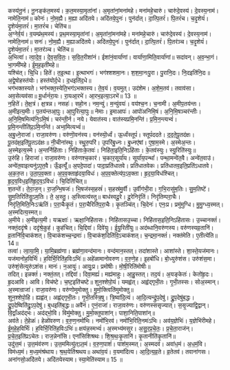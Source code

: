 

  
कस्य॑नू॒नं। नू॒नङ्क॑त॒मस्य॑। क॒त॒मस्या॒मृता॑नां। अ॒मृता॑नां॒मना॑महे। मना॑महे॒चारु॑। चारु॑दे॒वस्य॑। दे॒वस्य॒नाम॑। नामेति॒नाम॑॥ कोनः॑। नो॒म॒ह्यै। म॒ह्या अदि॑तये। अदि॑तये॒पुनः॑। पुन॑र्दात्। दा॒त्पि॒तरं॑। पि॒तरं॑च। च॒दृ॒शेयं॑। दृ॒शेयं॑मा॒तरं॑। मा॒तरं॑च। चेति॑च॥  
अ॒ग्नेर्व॒यं। व॒यम्प्र॑थ॒मस्य॑। प्र॒थ॒मस्या॒मृता॑नां। अ॒मृता॑नां॒मना॑महे। मना॑महे॒चारु॑। चारु॑दे॒वस्य॑। दे॒वस्य॒नाम॑। नामेति॒नाम॑॥ सनः॑। नो॒म॒ह्यै। म॒ह्याअदि॑तये। अदि॑तये॒पुनः॑। पुन॑र्दात्। दा॒त्पि॒तरं॑। पि॒तर॑ञ्च। च॒दृ॒शेयं॑। दृ॒शेयं॑मा॒तरं॑। मा॒तर॑ञ्च। चेति॑च॥  
अ॒भित्वा॑। त्वा॒दे॒व॒। दे॒व॒स॒वि॒तः॒। स॒वि॒त॒रीशा॑नं। ईशा॑नं॒वार्या॑णां। वार्या॑णा॒मिति॒वार्या॑णां॥ सदा॑वन्। अ॒व॒न्भा॒गं। भा॒गमी॑महे। ई॒म॒ह॒इती॑महे॥  
यश्चि॑त्। चि्॒धि। हिते॑। त॒इ॒त्था। इ॒त्थाभगः॑। भग॑श्शशमा॒नः। श॒श॒मा॒नःपु॒रा। पु॒रानि॒दः। नि॒दइति॑नि॒दः॥ अ॒द्वे॒षोहस्त॑योः। हस्त॑योर्द॒धे। द॒धइति॑द॒धे॥  
भग॑भक्तस्यते। भग॑भक्त॒स्येति॒भग॑ऽभक्तस्य। ते॒व॒यं। व॒यमुत्। उद॑शेम। अ॒शे॒म॒तव॑। तवाव॑सा। अव॒सेत्यव॑सा॥ मू॒र्धानं॑रा॒यः। रा॒यआ॒रभे॑। आ॒रभ॒इत्या॒ऽरभे॑॥ 13 ॥  
न॒हिते॑। ते॒क्ष॒त्रं। क्ष॒त्रन्न। नसहः॑। सहो॒न। नम॒न्युं। म॒न्युंवयः॑। वय॑श्च॒न। च॒नामी। अ॒मीप॒तय॑न्तः। अ॒मीइत्य॒मीः। प॒तय॑न्तआ॒पुः। आ॒पुरित्या॒पुः॥ नेमाः। इ॒माआपः॑। आपो॑अनिमि॒षं। अ॒नि॒मि॒षञ्चर॑न्तीः। अ॒नि॒मि॒षमित्य॑नि॒ऽमि॒षं। चर॑न्ती॒र्न। नये। येवात॑स्य। वात॑स्यप्रमि॒नन्ति॑। प्र॒मि॒न॒न्त्यभ्वं॑। प्र॒मि॒नन्तीति॑प्र॒ऽमि॒नन्ति॑। अभ्व॒मित्यभ्वं॑॥  
अ॒बु॒ध्ने॒राजा॑। राजा॒वरु॑णः। वरु॑णॊ॒वन॑स्य। वन॑स्यॊ॒र्ध्वं। ऊ॒र्ध्वंस्तूपं॑। स्तूपं॑ददते। द॒द॒ते॒पू॒तद॑क्षः। पू॒तद॑क्ष॒इति॑पू॒तऽद॑क्षः॥ नी॒चीना॑स्थुः। स्थु॒रु॒परि॑। उ॒परि॑बु॒ध्नः। बु॒ध्नए॑षां। ए॒षा॒म॒स्मे। अ॒स्मेअ॒न्तः। अ॒स्मेइत्य॒स्मे। अ॒न्तर्निहि॑ताः। निहि॑ताःके॒तवः॑। निहि॑ता॒इति॒निऽहि॑ताः। के॒तव॑स्युः। स्यु॒रिति॑स्युः॥  
उ॒रुंहि। हिराजा॑। राजा॒वरु॑णः। वरु॑णश्च॒कार॑। च॒कार॒सूर्या॑य। सूर्या॑य॒पन्थां॑। पन्था॒मन्वे॑त॒वै। अन्वे॑त॒वाउ॑। अन्वे॑त॒वाइत्यनु॑ऽए॒त॒वै। ऊँ॒इत्यूँ॑॥ अ॒पदे॒पादा॑। पादा॒प्रति॑धातवे। प्रति॑धातवेकः। प्रति॑धातव॒इति॒प्रति॑ऽधातवे। अ॒क॒रु॒त। उ॒ता॒प॒व॒क्ता। अ॒प॒व॒क्ताहृ॑दया॒विधः॑। अ॒प॒व॒क्तेत्य॑प॒ऽव॒क्ता। हृ॒द॒या॒विध॑श्चित्। हृ॒द॒य॒विध॒इति॑हृ॒द॒य॒ऽविधः॑। चि॒दिति॑चित्॥  
श॒तन्ते॑। ते॒रा॒ज॒न्। रा॒ज॒न्भि॒षजः॑। भि॒षज॑स्स॒हस्रं॑। स॒हस्र॑मु॒र्वी। उ॒र्वीग॑भी॒रा। ग॒भि॒रासु॑म॒तिः। सु॒म॒तिष्टे॑। सु॒म॒तिरिति॑सु॒ऽम॒तिः। ते॒ अ॒स्तु॒। अ॒स्त्वित्य॑स्तु॥ बाध॑स्वदू॒रे। दू॒रेनिरृ॑तिं। निरृ॑तिम्परा॒चैः। निरृ॑ति॒मिति॒निःऽऋ॑तिं। प॒रा॒चैःकृ॒तं। प॒रा॒चैरिति॑प॒रा॒चैः। कृ॒तञ्चि॑त्। चि॒देनः॑। एनः॒प्र। प्रमु॑मुग्धि। मु॒मु॒ग्ध्य॒स्मत्। अ॒स्मदित्य॒स्मत्॥  
अ॒मीये। अ॒मीइत्य॒मी। यऋक्षाः॑। ऋक्षा॒निहि॑तासः। निहि॑तासउ॒च्चा। निहि॑तास॒इति॒निऽहि॑तासः। उ॒च्चानक्तं॑। नक्तं॒ददृ॑श्रे। ददृ॑श्रे॒कुह॑। कुह॑चित्। चि॒द्दिवा॑। दिवे॑युः। ई॒यु॒रिती॑युः॥ अद॑ब्धानि॒वरु॑णस्य। वरु॑णस्यव्र॒तानि॑। व्र॒तानि॑वि॒चाक॑शत्। वि॒चाक॑शच्च॒न्द्रमाः॑। वि॒चाक॑श॒दिति॑वि॒ऽचाक॑शत्। च॒न्द्रमा॒नक्तं॑। नक्त॑मेति। ए॒तीत्ये॑ति॥ 14॥  
तत्वा॑। त्वा॒या॒मि॒। या॒मि॒ब्रह्म॑णा। ब्रह्म॑णा॒वन्द॑मानः। वन्द॑मान॒स्तत्। तदा॑शास्ते। आशा॑स्ते। शा॒स्ते॒यज॑मानः। यज॑मानोह॒विर्भिः॑। ह॒विर्भि॒रिति॑ह॒विःऽभिः॑॥ अहे॑ळामानोवरुण। व॒रु॒णे॒ह। इ॒हबो॑धि। बो॒ध्युरु॑शंस। उरु॑शंस॒मा। उरु॑शं॒सेत्युरु॑ऽशंस। मानः॑। न॒आयुः॑। आयुः॒प्र। प्रमो॑षीः। मो॒षी॒रिति॑मोषीः॥  
तदित्। इन्नक्तं॑। नक्तं॒तत्। तद्दिवा॑। दिवा॒मह्यं॑। मह्य॑माहुः। आ॒हु॒स्तत्। तद॒यं। अ॒यङ्केतः॑। केतो॑हृ॒दः। हृ॒दआवि। आवि। विच॑ष्टे। च॒ष्ट॒इति॑चष्टे॥ शुन॒श्शेपो॒यं। यमह्व॑त्। अह्व॑द्गृभी॒तः। गृ॒भी॒तस्सः। सोअ॒स्मान्। अ॒स्मान्राजा॑। राजा॒वरु॑णः। वरु॑णोमुमोक्तु। मु॒मो॒क्त्विति॑मुमोक्तु॥  
शुन॒श्शेपो॒हि। ह्यह्व॑त्। अह्व॑द्गृभी॒तः। गृ॒भी॒तस्त्रि॒षु। त्रि॒ष्वा॑दि॒त्यं। आ॒दि॒त्यन्द्रु॑प॒देषु॑। द्रु॒प॒देषु॑ब॒द्धः। द्रु॒प॒देष्विति॑द्रु॒ऽप॒देषु॑। ब्॒धइति॑ब॒द्धः॥ अवै॑नं। ए॒नं॒राजा॑। राजा॒वरु॑णः। वरु॑णस्ससृज्यात्। स॒सृ॒ज्याद्वि॒द्वान्। वि॒द्वाँअद॑द्भः। अद॑द्भो॒वि। विमु॑मोक्तु। मु॒मो॒क्तुपाशा॑न्। पाशा॒निति॒पाशा॑न्॥  
अव॑ते। ते॒हेळः॑। हेळो॑वरुण। व॒रु॒ण॒नमो॑भिः। नमो॑भि॒रव॑। नमो॑भि॒रिति॒नमः॑ऽभिः। अव॑य॒ज्ञेभिः॑। य॒ज्ञेभि॑रीमहे। ई॒म॒हे॒ह॒विर्भिः॑। ह॒विर्भि॒रिति॑ह॒विःऽभिः॑॥ क्षय॑न्न॒स्मभ्यं॑। अ॒स्मभ्य॑मसुर। अ॒सु॒र॒प्र॒चे॒तः॒। प्र॒चे॒ता॒राज॑न्। प्र॒चे॒त॒इति॑प्रऽचेतः। राज॒न्नेनां॑सि। एनां॑सिशिश्रथः। शि॒श्र॒थः॒कृ॒तानि॑। कृ॒तानीति॑कृ॒तानि॑॥  
उदु॑त्त॒मं। उ॒त्त॒मंव॑रुण। उ॒त्त॒ममित्यु॑त्ऽत॒मं। व॒रु॒ण॒पाशं॑। पाश॑म॒स्मत्। अ॒स्मदव॑। अवा॑ध॒मं। अ॒ध॒मं॒वि। विम॑ध्य॒मं। म॒ध्य॒मंश्र॑थाय। श्र॒थ॒येति॑श्रथय॥ अथा॑व॒यं। व॒यमा॑दित्य। आ॒दि॒त्य॒व्र॒ते। व्र॒तेतव॑। तवाना॑गसः। अना॑गसो॒अदि॑तये। अदि॑तयेस्याम। स्या॒मेति॑स्याम॥ 15 ॥  
